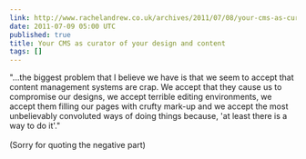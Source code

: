 ```yaml
---
link: http://www.rachelandrew.co.uk/archives/2011/07/08/your-cms-as-curator-of-your-design-and-content/
date: 2011-07-09 05:00 UTC
published: true
title: Your CMS as curator of your design and content
tags: []
---
```


"...the biggest problem that I believe we have is that we seem to accept that content management systems are crap. We accept that they cause us to compromise our designs, we accept terrible editing environments, we accept them filling our pages with crufty mark-up and we accept the most unbelievably convoluted ways of doing things because, 'at least there is a way to do it'."<br><br>(Sorry for quoting the negative part)
